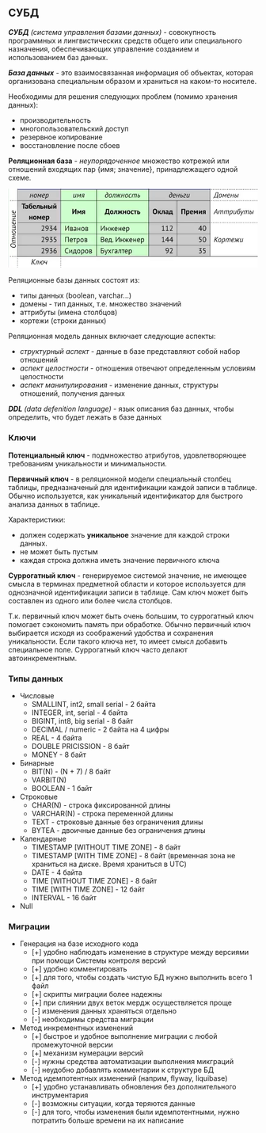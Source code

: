 ## СУБД

_**СУБД** (система управления базами данных)_ - совокупность программных и лингвистических средств общего или специального назначения, обеспечивающих управление созданием и использованием баз данных.

_**База данных**_ - это взаимосвязанная информация об объектах, которая организована специальным образом и храниться на каком-то носителе.

Необходимы для решения следующих проблем (помимо хранения данных):
- производительность
- многопользовательский доступ
- резервное копирование
- восстановление после сбоев

**Реляционная база** - *неупорядоченное* множество котрежей или отношений входящих пар {имя; значение}, принадлежащего одной схеме.  

![Alt text](src/img01.png)

Реляционные базы данных состоят из:
- типы данных (boolean, varchar...)
- домены - тип данных, т.е. множество значений
- аттрибуты (имена столбцов)
- кортежи (строки данных)

Реляционная модель данных включает следующие аспекты:
- _структурный аспект_ - данные в базе представляют собой набор отношений
- _аспект целостности_ - отношения отвечают определенным условиям целостности
- _аспект манипулирования_ - изменение данных, структуры отношений, получения данных

_**DDL** (data defenition language)_ - язык описания баз данных, чтобы определить, что будет лежать в базе данных

### Ключи

**Потенциальный ключ** - подмножество атрибутов, удовлетворяющее требованиям уникальности и минимальности.

**Первичный ключ** - в реляционной модели специальный столбец таблицы, предназначеный для идентификации каждой записи в таблице. Обычно используется, как уникальный идентификатор для быстрого анализа данных в таблице. 

Характеристики:
- должен содержать **уникальное** значение для каждой строки данных.
- не может быть пустым
- каждая строка должна иметь значение первичного ключа  

**Суррогатный ключ** - генерируемое системой значение, не имеющее смысла в терминах предметной области и которое используется для однозначной идентификации записи в таблице. Сам ключ может быть составлен  из одного или более числа столбцов.

Т.к. первичный ключ может быть очень большим, то суррогатный ключ помогает сэкономить память при обработке. Обычно первичный ключ выбирается исходя из соображений удобства и сохранения уникальности. Если такого ключа нет, то имеет смысл добавить специальное поле. Суррогатный ключ часто делают автоинкрементным.

### Типы данных

* Числовые
    - SMALLINT, int2, small serial - 2 байта
    - INTEGER, int, serial - 4 байта
    - BIGINT, int8, big serial - 8 байт
    - DECIMAL / numeric - 2 байта на 4 цифры
    - REAL - 4 байта
    - DOUBLE PRICISSION - 8 байт
    - MONEY - 8 байт
* Бинарные
    - BIT(N) - (N + 7) / 8 байт
    - VARBIT(N)
    - BOOLEAN - 1 байт
* Строковые
    - CHAR(N) - строка фиксированной длины
    - VARCHAR(N) - строка переменной длины
    - TEXT - строковые данные без ограничения длины
    - BYTEA - двоичные данные без ограничения длины
* Календарные
    - TIMESTAMP [WITHOUT TIME ZONE] - 8 байт
    - TIMESTAMP [WITH TIME ZONE] - 8 байт (временная зона не храниться на диске. Время храниться в UTC)
    - DATE - 4 байта
    - TIME [WITHOUT TIME ZONE] - 8 байт
    - TIME [WITH TIME ZONE] - 12 байт
    - INTERVAL - 16 байт
* Null

### Миграции

- Генерация на базе исходного кода
    - [+] удобно наблюдать изменение в структуре между версиями при помощи Системы контроля версий
    - [+] удобно комментировать
    - [+] для того, чтобы создать чистую БД нужно выполнить всего 1 файл
    - [+] скрипты миграции более надежны
    - [+] при слиянии двух веток мердж осуществляется проще
    - [-] изменения данных храняться отдельно
    - [-] необходимы средства миграции
- Метод инкрементных изменений
    - [+] быстрое и удобное выполнение миграции с любой промежуточной версии
    - [+] механизм нумерации версий
    - [-] нужны средства автоматизации выполнения микграций
    - [-] неудобно добавлять комментарии к структуре БД
- Метод идемпотентных изменений  (наприм, flyway, liquibase)
    - [+] удобно устанавливать обновления без дополнительного инструментария
    - [-] возможны ситуации, когда теряются данные
    - [-] для того, чтобы изменения были идемпотентными, нужно потратить больше времени на их написание